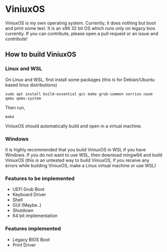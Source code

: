 # ViniuxOS
ViniuxOS is my own operating system. Currently, it does nothing but boot and print some text. It is an x86 32 bit OS which runs only on legacy bios currently. If you can contribute, please open a pull request or an issue and contribute!

## How to build ViniuxOS
### Linux and WSL
On Linux and WSL, first install some packages (this is for Debian/Ubuntu based linux distributions)
```
sudo apt install build-essential gcc make grub-common xorriso nasm qemu qemu-system
```
Then run,
```
make
```
ViniuxOS should automatically build and open in a virtual machine.
### Windows
It is highly recommended that you build ViniuxOS in WSL if you have Windows. If you do not want to use WSL, then download mingw64 and build ViniuxOS (this is an untested way to build ViniuxOS, if you receive any errors while building ViniuxOS, make a Linux virtual machine or use WSL)

### Features to be implemented

- UEFI Grub Boot
- Keyboard Driver
- Shell
- GUI (Maybe..)
- Shutdown
- 64 bit implementation

### Features implemented

- Legacy BIOS Boot
- Print Driver
